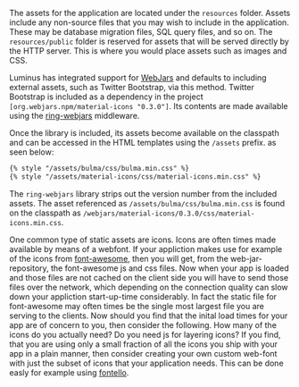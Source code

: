 The assets for the application are located under the `resources` folder. Assets include any non-source files that you may
wish to include in the application. These may be database migration files, SQL query files, and so on. The `resources/public`
folder is reserved for assets that will be served directly by the HTTP server. This is where you would place assets such as images and CSS.

Luminus has integrated support for [WebJars](http://www.webjars.org/) and defaults to including external assets, such as
Twitter Bootstrap, via this method. Twitter Bootstrap is included as a dependency in the project `[org.webjars.npm/material-icons "0.3.0"]`.
Its contents are made available using the [ring-webjars](https://github.com/weavejester/ring-webjars) middleware.

Once the library is included, its assets become available on the classpath and can be accessed in the HTML templates
using the `/assets` prefix. as seen below:

```xml
{% style "/assets/bulma/css/bulma.min.css" %}
{% style "/assets/material-icons/css/material-icons.min.css" %}
```

The `ring-webjars` library strips out the version number from the included assets. The asset
referenced as `/assets/bulma/css/bulma.min.css` is found on the classpath as
`/webjars/material-icons/0.3.0/css/material-icons.min.css`.

One common type of static assets are icons. Icons are often times made available by means of a webfont.
If your appliction makes use for example of the icons from [font-awesome](https://fontawesome.com), then you will get, from the web-jar-repository, the font-awesome js and css files. Now when your app is loaded and those files are not cached on the client side you will have to send those files over the network, which depending on the connection quality can slow down your appliction start-up-time considerably. In fact the static file for font-awesome may often times be the single most largest file you are serving to the clients.
Now should you find that the inital load times for your app are of concern to you, then consider the following. How many of the icons do you actually need? Do you need js for layering icons? If you find, that you are using only a small fraction of all the icons you ship with your app in a plain manner, then consider creating your own custom web-font with just the subset of icons that your application needs. This can be done easly for example using [fontello](http://fontello.com/).
